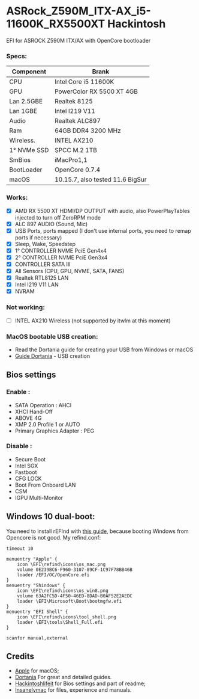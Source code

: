 # ASRock_Z590M_ITX-AX_i5-11600K_RX5500XT Hackintosh

EFI for ASROCK Z590M ITX/AX with OpenCore bootloader

### Specs:

| Component        | Brank                              |
| ---------------- | ---------------------------------- |
| CPU              | Intel Core i5 11600K               |
| GPU              | PowerColor RX 5500 XT 4GB          |
| Lan 2.5GBE       | Realtek 8125                       |
| Lan 1GBE         | Intel I219 V11                     |
| Audio            | Realtek ALC897                     |
| Ram              | 64GB DDR4 3200 MHz                 |
| Wireless.        | INTEL AX210                        |
| 1° NVMe SSD      | SPCC M.2 1TB                       |
| SmBios           | iMacPro1,1                         |
| BootLoader       | OpenCore 0.7.4                     |
| macOS            | 10.15.7, also tested 11.6 BigSur   |


### Works:

- [x] AMD RX 5500 XT HDMI/DP OUTPUT with audio, also PowerPlayTables injected to turn off ZeroRPM mode
- [x] ALC 897 AUDIO (Sound, Mic)
- [x] USB Ports, ports mapped (I don't use internal ports, you need to remap ports if necessary)
- [x] Sleep, Wake, Speedstep
- [x] 1° CONTROLLER NVME PciE Gen4x4
- [x] 2° CONTROLLER NVME PciE Gen3x4
- [x] CONTROLLER SATA III
- [x] All Sensors (CPU, GPU, NVME, SATA, FANS)
- [x] Realtek RTL8125 LAN
- [x] Intel I219 V11 LAN
- [x] NVRAM

### Not working:
- [ ] INTEL AX210 Wireless (not supported by itwlm at this moment)

### MacOS bootable USB creation:
- Read the Dortania guide for creating your USB from Windows or macOS
- [Guide Dortania](https://dortania.github.io/OpenCore-Install-Guide/installer-guide/) - USB creation

## Bios settings
### Enable :
* SATA Operation : AHCI
* XHCI Hand-Off
* ABOVE 4G
* XMP 2.0 Profile 1 or AUTO
* Primary Graphics Adapter : PEG

### Disable : 
* Secure Boot
* Intel SGX
* Fastboot
* CFG LOCK
* Boot From Onboard LAN
* CSM
* IGPU Multi-Monitor

## Windows 10 dual-boot:
You need to install rEFInd with [this guide](https://github.com/dortania/Hackintosh-Mini-Guides/blob/master/refind.md), because booting Windows from Opencore is not good.
My refind.conf:
```
timeout 10

menuentry "Apple" {
    icon \EFI\refind\icons\os_mac.png
    volume 0E239BC6-F960-3107-89CF-1C97F78BB46B
    loader /EFI/OC/OpenCore.efi
}
menuentry "Shindows" {
    icon \EFI\refind\icons\os_win8.png
    volume 63A2FC5D-4F50-46ED-8DAD-B0AF52E2AEDC
    loader \EFI\Microsoft\Boot\bootmgfw.efi
}
menuentry "EFI Shell" {
    icon \EFI\refind\icons\tool_shell.png
    loader \EFI\tools\Shell_Full.efi
}

scanfor manual,external
```

## Credits

- [Apple](https://apple.com) for macOS;
- [Dortania](https://dortania.github.io/OpenCore-Install-Guide/config-laptop.plist/icelake.html) For great and detailed guides.
- [Hackintoshlifeit](https://github.com/Hackintoshlifeit) for Bios settings and part of readme;
- [Insanelymac](https://insanelymac.com) for files, experience and manuals.
